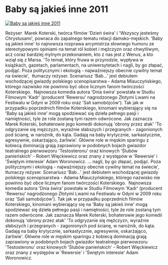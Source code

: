 Baby są jakieś inne 2011 
=============
[![Baby są jakieś inne 2011 ](http://vidos.pl/images/player.gif)](http://vidos.pl/baby-sa-jakies-inne-2011)

 Reżyser  Marek Koterski, twórca filmów 'Dzień świra' i 'Wszyscy jesteśmy Chrystusami', powraca do zapalnego tematu relacji damsko-męskich. 'Baby są jakieś inne' to najnowsza rozprawa arcymistrza słownego humoru ze stereotypowymi opiniami na temat ról kobiet i mężczyzn oraz chwytliwym, acz coraz bardziej mylnym przekonaniem, kto z nas jest z Wenus, a kto wziął się z Marsa. 'To temat, który fruwa w przyrodzie, wypływa w książkach, gazetach, parlamentach, na uniwersytetach i nagli, by go złapać, podjąć. Poza politycznymi i ekologią - najważniejszy obecnie cywilny temat na świecie',  tłumaczy reżyser. Scenariusz 'Bab…' jest debiutem wschodzącej gwiazdy polskiego scenopisarstwa - Adama Miauczyńskiego, którego nazwisko nie powinno być obce licznym fanom twórczości Koterskiego.  Najnowsza komedia autora 'Dnia świra' powstała w Studiu Filmowym 'Kadr' (producent 'Rewersu' nagrodzonego Złotymi Lwami na Festiwalu w Gdyni w 2009 roku oraz 'Sali samobójców'). Tak jak w przypadku poprzednich filmów Koterskiego, kinomani wybierający się na 'Baby są jakieś inne' mogą spodziewać się dzieła pełnego pasji i namiętności, tyle że role zostaną tym razem odwrócone. Jak zaznacza Marek Koterski, bohaterowie jego komedii dokonują 'obrony przez atak' 'To odgryzanie się mężczyzn, wyraźnie słabszych i przegranych - zagonionych pod ścianę, w narożnik, do kąta. Gadają na baby krytycznie, sarkastycznie, agresywnie, oskarżająco, żarliwie'. Główne role w męskim sparingu z kobiecą dominacją grają zaprawiony w podobnych bojach gwiazdor teatralnego pierwowzoru 'Testosteronu' oraz kinowych 'Ślubów panieńskich' - Robert Więckiewicz oraz znany z występów w 'Rewersie' i 'Świętym interesie' Adam Woronowicz.   ... nagli, by go złapać, podjąć. Poza politycznymi i ekologią - najważniejszy obecnie cywilny temat na świecie',  tłumaczy reżyser. Scenariusz 'Bab…' jest debiutem wschodzącej gwiazdy polskiego scenopisarstwa - Adama Miauczyńskiego, którego nazwisko nie powinno być obce licznym fanom twórczości Koterskiego.  Najnowsza komedia autora 'Dnia świra' powstała w Studiu Filmowym 'Kadr' (producent 'Rewersu' nagrodzonego Złotymi Lwami na Festiwalu w Gdyni w 2009 roku oraz 'Sali samobójców'). Tak jak w przypadku poprzednich filmów Koterskiego, kinomani wybierający się na 'Baby są jakieś inne' mogą spodziewać się dzieła pełnego pasji i namiętności, tyle że role zostaną tym razem odwrócone. Jak zaznacza Marek Koterski, bohaterowie jego komedii dokonują 'obrony przez atak' 'To odgryzanie się mężczyzn, wyraźnie słabszych i przegranych - zagonionych pod ścianę, w narożnik, do kąta. Gadają na baby krytycznie, sarkastycznie, agresywnie, oskarżająco, żarliwie'. Główne role w męskim sparingu z kobiecą dominacją grają zaprawiony w podobnych bojach gwiazdor teatralnego pierwowzoru 'Testosteronu' oraz kinowych 'Ślubów panieńskich' - Robert Więckiewicz oraz znany z występów w 'Rewersie' i 'Świętym interesie' Adam Woronowicz.
